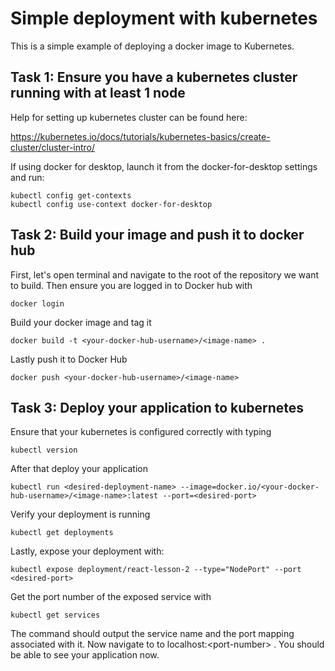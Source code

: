 # Simple deployment with kubernetes

This is a simple example of deploying a docker image to Kubernetes.


## Task 1: Ensure you have a kubernetes cluster running with at least 1 node

Help for setting up kubernetes cluster can be found here:

https://kubernetes.io/docs/tutorials/kubernetes-basics/create-cluster/cluster-intro/

If using docker for desktop, launch it from the docker-for-desktop settings and run:

```
kubectl config get-contexts
kubectl config use-context docker-for-desktop
```


## Task 2: Build your image and push it to docker hub

First, let's open terminal and navigate to the root of the repository we want to build. Then ensure you are logged in to Docker hub with

```
docker login
```

Build your docker image and tag it

```
docker build -t <your-docker-hub-username>/<image-name> .
```

Lastly push it to Docker Hub

```
docker push <your-docker-hub-username>/<image-name>
```

## Task 3: Deploy your application to kubernetes

Ensure that your kubernetes is configured correctly with typing

```
kubectl version
```

After that deploy your application

```
kubectl run <desired-deployment-name> --image=docker.io/<your-docker-hub-username>/<image-name>:latest --port=<desired-port>
```

Verify your deployment is running

```
kubectl get deployments
```

Lastly, expose your deployment with:

```
kubectl expose deployment/react-lesson-2 --type="NodePort" --port <desired-port>
```

Get the port number of the exposed service with

```
kubectl get services
```

The command should output the service name and the port mapping associated with it. Now navigate to to localhost:\<port-number\> . You should be able to see your application now.
